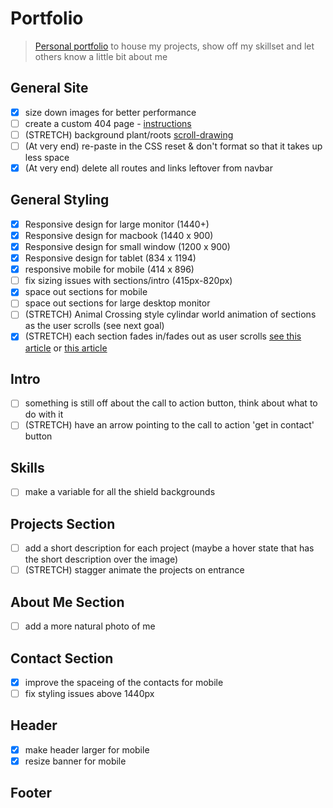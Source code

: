 # Portfolio

> [Personal portfolio](https://peterlofland.com/) to house my projects, show off my skillset and let others know a little bit about me

## General Site

-   [x] size down images for better performance
-   [ ] create a custom 404 page - [instructions](https://docs.github.com/en/pages/getting-started-with-github-pages/creating-a-custom-404-page-for-your-github-pages-site)
-   [ ] (STRETCH) background plant/roots [scroll-drawing](https://css-tricks.com/scroll-drawing/)
-   [ ] (At very end) re-paste in the CSS reset & don't format so that it takes up less space
-   [x] (At very end) delete all routes and links leftover from navbar

## General Styling

-   [x] Responsive design for large monitor (1440+)
-   [x] Responsive design for macbook (1440 x 900)
-   [x] Responsive design for small window (1200 x 900)
-   [x] Responsive design for tablet (834 x 1194)
-   [x] responsive mobile for mobile (414 x 896)
-   [ ] fix sizing issues with sections/intro (415px-820px)
-   [x] space out sections for mobile
-   [ ] space out sections for large desktop monitor
-   [ ] (STRETCH) Animal Crossing style cylindar world animation of sections as the user scrolls (see next goal)
-   [x] (STRETCH) each section fades in/fades out as user scrolls [see this article](https://www.superhi.com/library/posts/how-to-add-web-design-elements-that-fade-in-and-out-on-scroll) or [this article](https://blog.hubspot.com/website/css-fade-in)

## Intro

-   [ ] something is still off about the call to action button, think about what to do with it
-   [ ] (STRETCH) have an arrow pointing to the call to action 'get in contact' button

## Skills

-   [ ] make a variable for all the shield backgrounds

## Projects Section

-   [ ] add a short description for each project (maybe a hover state that has the short description over the image)
-   [ ] (STRETCH) stagger animate the projects on entrance

## About Me Section

-   [ ] add a more natural photo of me

## Contact Section

-   [x] improve the spaceing of the contacts for mobile
-   [ ] fix styling issues above 1440px

## Header

-   [x] make header larger for mobile
-   [x] resize banner for mobile

## Footer
